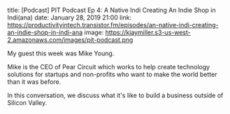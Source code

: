 title: [Podcast] PIT Podcast Ep 4: A Native Indi Creating An Indie Shop in Indi(ana)
date: January 28, 2019 21:00
link: https://productivityintech.transistor.fm/episodes/an-native-indi-creating-an-indie-shop-in-indi-ana
image: https://kjaymiller.s3-us-west-2.amazonaws.com/images/pit-podcast.png 

My guest this week was Mike Young. 

Mike is the CEO of Pear Circuit which works to help create technology solutions for startups and non-profits who want to make the world better than it was before. 

In this conversation, we discuss what it's like to build a business outside of Silicon Valley. 
